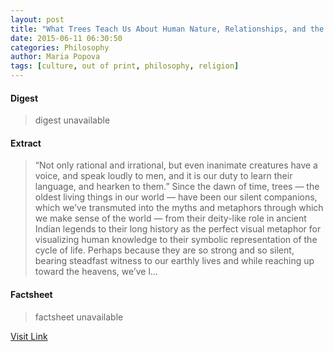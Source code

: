 ```yaml
---
layout: post
title: "What Trees Teach Us About Human Nature, Relationships, and the Secret to Lasting Love: Wisdom from a 17th-Century Gardener"
date: 2015-06-11 06:30:50
categories: Philosophy
author: Maria Popova
tags: [culture, out of print, philosophy, religion]
---
```



#### Digest
>digest unavailable

#### Extract
>&#8220;Not only rational and irrational, but even inanimate creatures have a voice, and speak loudly to men, and it is our duty to learn their language, and hearken to them.&#8221; Since the dawn of time, trees &#8212; the oldest living things in our world &#8212; have been our silent companions, which we&#8217;ve transmuted into the myths and metaphors through which we make sense of the world &#8212; from their deity-like role in ancient Indian legends to their long history as the perfect visual metaphor for visualizing human knowledge to their symbolic representation of the cycle of life. Perhaps because they are so strong and so silent, bearing steadfast witness to our earthly lives and while reaching up toward the heavens, we&#8217;ve l...

#### Factsheet
>factsheet unavailable

[Visit Link](http://www.brainpickings.org/2015/06/11/the-spiritual-uses-of-fruit-trees-relationship-advice-and-wisdom-on-human-nature-from-a-17th-century-gardener/)


